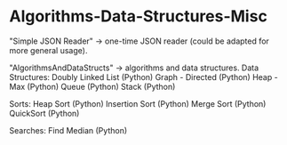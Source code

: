 # Algorithms-Data-Structures-Misc
"Simple JSON Reader" -> one-time JSON reader (could be adapted for more general usage).

"AlgorithmsAndDataStructs" -> algorithms and data structures.
Data Structures:
Doubly Linked List (Python)
Graph - Directed (Python)
Heap - Max (Python)
Queue (Python)
Stack (Python)

Sorts:
Heap Sort (Python)
Insertion Sort (Python)
Merge Sort (Python)
QuickSort (Python)

Searches:
Find Median (Python)
